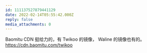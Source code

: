 ```yaml
---
id: 111137527879441129
date: 2022-02-14T05:55:42.000Z
reply: false
media_attachments: 0
---
```


Baomitu CDN 挺给力的，有 Twikoo 的镜像， Waline 的镜像也有的。 https://cdn.baomitu.com/twikoo 

